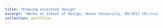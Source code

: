 ```yaml
---
title: "Drawing assistant design"
excerpt: "Works at School of Design, Hunan University, 09/2017 <br/><img src='/images/3.png'> <br/><img src='/images/3_2.png'> <br/><img src='/images/3_3.png'> <br/><img src='/images/3_4.png'> <br/><img src='/images/3_5.png'>"
collection: portfolio
---
```



